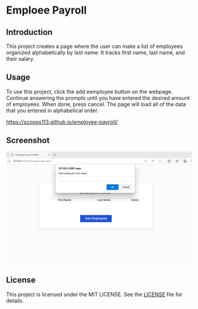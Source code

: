 # Emploee Payroll

## Introduction
This project creates a page where the user can make a list of employees organized alphabetically by last name. It tracks first name, last name, and their salary.   

## Usage
To use this project, click the add eemployee button on the webpage. Continue answering the prompts until you have entered the desired amount of employees. When done, press cancel. The page will load all of the data that you entered in alphabetical order. 

https://scoops113.github.io/employee-payroll/

## Screenshot
![Alt Text](./Assets/employee-payroll-screenshot.png)

## License
This project is licensed under the MIT LICENSE. See the [LICENSE](LICENSE) file for details.
